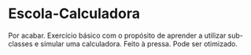 # Escola-Calculadora

Por acabar.
Exercício básico com o propósito de aprender a utilizar sub-classes e simular uma calculadora. 
Feito à pressa. 
Pode ser otimizado.
